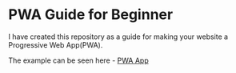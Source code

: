# PWA Guide for Beginner

I have created this repository as a guide for making your website a Progressive Web App(PWA).

The example can be seen here - [PWA App](https://rajcoder7.github.io/pwa_app/)
